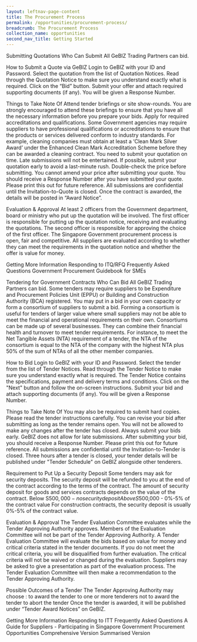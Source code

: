 ```yaml
---
layout: leftnav-page-content
title: The Procurement Process
permalink: /opportunities/procurement-process/
breadcrumb: The Procurement Process
collection_name: opportunities
second_nav_title: Getting Started
---
```


Submitting Quotations
Who Can Submit
All GeBIZ Trading Partners can bid.
 

How to Submit a Quote via GeBIZ
Login to GeBIZ with your ID and Password.
Select the quotation from the list of Quotation Notices.
Read through the Quotation Notice to make sure you understand exactly what is required.
Click on the “Bid” button.
Submit your offer and attach required supporting documents (if any).
You will be given a Response Number.
 

Things to Take Note Of
Attend tender briefings or site show-rounds. You are strongly encouraged to attend these briefings to ensure that you have all the necessary information before you prepare your bids.
Apply for required accreditations and qualifications. Some Government agencies may require suppliers to have professional qualifications or accreditations to ensure that the products or services delivered conform to industry standards. For example, cleaning companies must obtain at least a ‘Clean Mark Silver Award’ under the Enhanced Clean Mark Accreditation Scheme before they can be awarded a cleaning contract.
You need to submit your quotation on time. Late submissions will not be entertained. If possible, submit your quotation early to avoid a last-minute rush.
Double-check the price before submitting. You cannot amend your price after submitting your quote.
You should receive a Response Number after you have submitted your quote. Please print this out for future reference.
All submissions are confidential until the Invitation-to-Quote is closed. Once the contract is awarded, the details will be posted in “Award Notice”.
 

Evaluation & Approval
At least 2 officers from the Government department, board or ministry who put up the quotation will be involved.
The first officer is responsible for putting up the quotation notice, receiving and evaluating the quotations.
The second officer is responsible for approving the choice of the first officer.
The Singapore Government procurement process is open, fair and competitive.
All suppliers are evaluated according to whether they can meet the requirements in the quotation notice and whether the offer is value for money.
 

Getting More Information
Responding to ITQ/RFQ
Frequently Asked Questions
Government Procurement Guidebook for SMEs
 
Tendering for Government Contracts
Who Can Bid
All GeBIZ Trading Partners can bid.
Some tenders may require suppliers to be Expenditure and Procurement Policies Unit (EPPU) or Building and Construction Authority (BCA) registered.
You may put in a bid in your own capacity or form a consortium of suppliers to submit a bid.
Forming a consortium is useful for tenders of larger value where small suppliers may not be able to meet the financial and operational requirements on their own.
Consortiums can be made up of several businesses. They can combine their financial health and turnover to meet tender requirements.
For instance, to meet the Net Tangible Assets (NTA) requirement of a tender, the NTA of the consortium is equal to the NTA of the company with the highest NTA plus 50% of the sum of NTAs of all the other member companies.
 

How to Bid
Login to GeBIZ with your ID and Password.
Select the tender from the list of Tender Notices.
Read through the Tender Notice to make sure you understand exactly what is required. The Tender Notice contains the specifications, payment and delivery terms and conditions.
Click on the "Next" button and follow the on-screen instructions.
Submit your bid and attach supporting documents (if any).
You will be given a Response Number.
 

Things to Take Note Of
You may also be required to submit hard copies. Please read the tender instructions carefully.
You can revise your bid after submitting as long as the tender remains open. You will not be allowed to make any changes after the tender has closed.
Always submit your bids early. GeBIZ does not allow for late submissions.
After submitting your bid, you should receive a Response Number. Please print this out for future reference.
All submissions are confidential until the Invitation-to-Tender is closed.
Three hours after a tender is closed, your tender details will be published under "Tender Schedule" on GeBIZ alongside other tenderers.
 

Requirement to Put Up a Security Deposit
Some tenders may ask for security deposits.
The security deposit will be refunded to you at the end of the contract according to the terms of the contract.
The amount of security deposit for goods and services contracts depends on the value of the contract.
Below S$500,000 - no security deposit
Above S$500,000 - 0%-5% of the contract value
For construction contracts, the security deposit is usually 0%-5% of the contract value.
 

Evaluation & Approval
The Tender Evaluation Committee evaluates while the Tender Approving Authority approves.
Members of the Evaluation Committee will not be part of the Tender Approving Authority.
A Tender Evaluation Committee will evaluate the bids based on value for money and critical criteria stated in the tender documents.
If you do not meet the critical criteria, you will be disqualified from further evaluation. The critical criteria will not be waived or changed during the evaluation.
Suppliers may be asked to give a presentation as part of the evaluation process.
The Tender Evaluation Committee will then make a recommendation to the Tender Approving Authority.
 

Possible Outcomes of a Tender
The Tender Approving Authority may choose :
to award the tender to one or more tenderers
not to award the tender
to abort the tender
Once the tender is awarded, it will be published under “Tender Award Notices” on GeBIZ.
 

Getting More Information
Responding to ITT
Frequently Asked Questions
A Guide for Suppliers - Participating in Singapore Government Procurement Opportunities 
Comprehensive Version
Summarised Version
